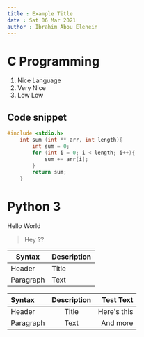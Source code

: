 ```yaml
---
title : Example Title 
date : Sat 06 Mar 2021 
author : Ibrahim Abou Elenein
---
```


# C Programming 

1. Nice Language
2. Very Nice 
3. Low Low

## Code snippet 
```c 
#include <stdio.h>
    int sum (int ** arr, int length){
        int sum = 0;
        for (int i = 0; i < length; i++){
            sum += arr[i];
        }
        return sum;
    }
```

# Python 3

Hello World 

> Hey ??



| Syntax      | Description |
| ----------- | ----------- |
| Header      | Title       |
| Paragraph   | Text        |



| Syntax      | Description | Test Text     |
| :---        |    :----:   |          ---: |
| Header      | Title       | Here's this   |
| Paragraph   | Text        | And more      |

